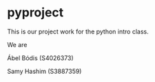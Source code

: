 # pyproject
This is our project work for the python intro class.

We are

Ábel Bódis (S4026373)

Samy Hashim (S3887359)
